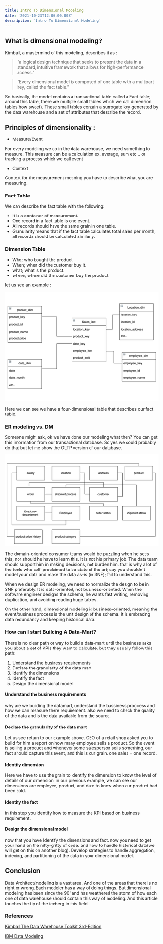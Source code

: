 ```yaml
---
title: Intro To Dimensional Modeling
date: '2021-10-23T12:00:00.00Z'
description: 'Intro To Dimensional Modeling'
---
```




## What is dimensional modeling?

Kimball, a mastermind of this modeling, describes it as :

> "a logical design technique that seeks to present the data in a standard, intuitive framework that allows for high-performance access."

> "Every dimensional model is composed of one table with a multipart key, called the fact table."

So basically, the model contains a transactional table called a Fact table; around this table, there are multiple small tables which we call dimension tables(how sweet). These small tables contain a surrogate key generated by the data warehouse and a set of attributes that describe the record. 

## Principles of dimensionality :
- Measure/Event

For every modeling we do in the data warehouse, we need something to measure. This measure can be a calculation ex. average, sum etc .. or tracking a process which we call event

- Context

Context for the measurement meaning you have to describe what you are measuring.

### Fact Table 
We can describe the fact table with the following:
- It is a container of measurement.
- One record in a fact table is one event.
- All records should have the same grain in one table.
- Granularity means that if the fact table calculates total sales per month, all records should be calculated similarly.

### Dimension Table

- Who; who bought the product.
- When; when did the customer buy it.
- what; what is the product.
- where; where did the customer buy the product.

let us see an example :


![star_schema](./star_schema.png)

Here we can see we have a four-dimensional table that describes our fact table. 

### ER modeling vs. DM 

Someone might ask, ok we have done our modeling what then? You can get this information from our transactional database. So yes we could probably do that but let me show the OLTP version of our database.

![normlized_table](./normlized_table.png)


The domain-oriented consumer teams would be puzzling when he sees this, nor should he have to learn this. It is not his primary job. The data team should support him in making decisions, not burden him. that is why a lot of the tools who self-proclaimed to be state of the art; say you shouldn't model your data and make the data as-is (in 3NF); fail to understand this. 

When we design ER modeling, we need to normalize the design to be in 3NF preferably. It is data-oriented, not business-oriented. When the software engineer designs the schema, he wants fast writing, removing duplication, and avoiding reading huge tables.

On the other hand, dimensional modeling is business-oriented, meaning the event/business process is the unit design of the schema. It is embracing data redundancy and keeping historical data.

### How can I start Building A Data-Mart?
There is no clear path or way to build a data-mart until the business asks you about a set of KPIs they want to calculate. but they usually follow this path: 

1. Understand the business requirements.
2. Declare the granularity of the data mart
3. Identify the dimensions
4. Identify the fact
5. Design the dimensional model

#### Understand the business requirements

why are we building the datamart, understand the bussiness proccess and how we can measure there requirement. also we need to check the quality of the data and is the data available from the source.

#### Declare the granularity of the data mart

Let us see return to our example above. CEO of a retail shop asked you to build for him a report on how many employee sells a product. 
So the event is selling a product and whenever some salesperson sells something, our fact should capture this event, and this is our grain. one sales = one record.

#### Identify dimension 

Here we have to use the grain to identify the dimension to know the level of details of our dimension. in our previous example, we can see our dimensions are employee, product, and date to know when our product had been sold. 

#### Identify the fact
in this step you identify how to measure the KPI based on business requirement.

#### Design the dimensional model
now that you have Identify the dimensions and fact. now you need to get your hand on the nitty-gritty of code. and how to handle historical data(we will get on this on another blog). Develop strategies to handle aggregation, indexing, and partitioning of the data in your dimensional model.

## Conclusion
Data Architect/modeling is a vast area. And one of the areas that there is no right or wrong. Each modeler has a way of doing things. But dimensional modeling has been since the 90' and has weathered the storm of how each one of data warehouse should contain this way of modeling. And this article touches the tip of the iceberg in this field.


### References

[Kimball The Data Warehouse Toolkit 3rd-Edition
](https://aatinegar.com/wp-content/uploads/2016/05/Kimball_The-Data-Warehouse-Toolkit-3rd-Edition.pdf
)

[IBM Data Modeling](https://www.ibm.com/docs/en/ida/9.1.1?topic=modeling-data
)







